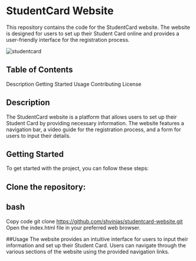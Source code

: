 # StudentCard Website
This repository contains the code for the StudentCard website. The website is designed for users to set up their Student Card online and provides a user-friendly interface for the registration process.


![studentcard](https://github.com/shvinjas/Student-card-/assets/112388713/5d13dde9-81b9-4828-99be-80cec2b6867c)


## Table of Contents
Description
Getting Started
Usage
Contributing
License

## Description
The StudentCard website is a platform that allows users to set up their Student Card by providing necessary information. The website features a navigation bar, a video guide for the registration process, and a form for users to input their details.

## Getting Started
To get started with the project, you can follow these steps:

## Clone the repository:

## bash
Copy code
git clone https://github.com/shvinjas/studentcard-website.git
Open the index.html file in your preferred web browser.

##Usage
The website provides an intuitive interface for users to input their information and set up their Student Card. Users can navigate through the various sections of the website using the provided navigation links.
